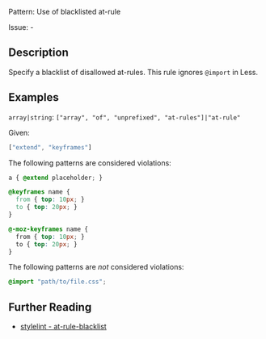 Pattern: Use of blacklisted at-rule

Issue: -

## Description

Specify a blacklist of disallowed at-rules. This rule ignores `@import` in Less.

## Examples

`array|string`: `["array", "of", "unprefixed", "at-rules"]|"at-rule"`

Given:

```js
["extend", "keyframes"]
```

The following patterns are considered violations:

```css
a { @extend placeholder; }
```

```css
@keyframes name {
  from { top: 10px; }
  to { top: 20px; }
}
```

```css
@-moz-keyframes name {
  from { top: 10px; }
  to { top: 20px; }
}
```

The following patterns are *not* considered violations:

```css
@import "path/to/file.css";
```

## Further Reading

* [stylelint - at-rule-blacklist](https://stylelint.io/user-guide/rules/at-rule-blacklist)